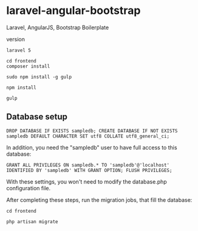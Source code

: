 # laravel-angular-bootstrap
Laravel, AngularJS, Bootstrap Boilerplate

version

```
laravel 5
```

```
cd frontend
composer install
```

```
sudo npm install -g gulp
```

```
npm install
```

```
gulp
```



## Database setup

```
DROP DATABASE IF EXISTS sampledb; CREATE DATABASE IF NOT EXISTS sampledb DEFAULT CHARACTER SET utf8 COLLATE utf8_general_ci;
```

In addition, you need the "sampledb" user to have full access to this database:

```
GRANT ALL PRIVILEGES ON sampledb.* TO 'sampledb'@'localhost' IDENTIFIED BY 'sampledb' WITH GRANT OPTION; FLUSH PRIVILEGES;
```


With these settings, you won't need to modify the database.php configuration file.

After completing these steps, run the migration jobs, that fill the database:

```
cd frontend
```

```
php artisan migrate
```
